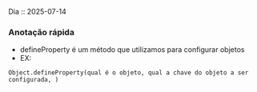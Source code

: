 Dia :: 2025-07-14
### Anotação rápida
- defineProperty é um método que utilizamos para configurar objetos
- EX:
```
Object.defineProperty(qual é o objeto, qual a chave do objeto a ser configurada, )
```